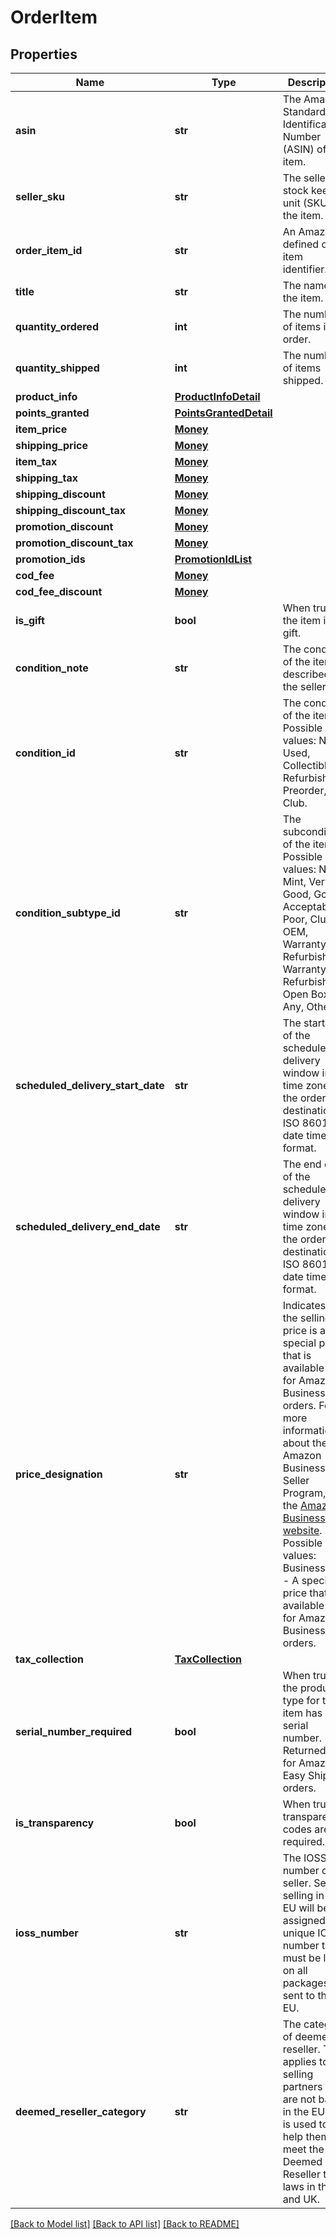 # OrderItem

## Properties
Name | Type | Description | Notes
------------ | ------------- | ------------- | -------------
**asin** | **str** | The Amazon Standard Identification Number (ASIN) of the item. | 
**seller_sku** | **str** | The seller stock keeping unit (SKU) of the item. | [optional] 
**order_item_id** | **str** | An Amazon-defined order item identifier. | 
**title** | **str** | The name of the item. | [optional] 
**quantity_ordered** | **int** | The number of items in the order.  | 
**quantity_shipped** | **int** | The number of items shipped. | [optional] 
**product_info** | [**ProductInfoDetail**](ProductInfoDetail.md) |  | [optional] 
**points_granted** | [**PointsGrantedDetail**](PointsGrantedDetail.md) |  | [optional] 
**item_price** | [**Money**](Money.md) |  | [optional] 
**shipping_price** | [**Money**](Money.md) |  | [optional] 
**item_tax** | [**Money**](Money.md) |  | [optional] 
**shipping_tax** | [**Money**](Money.md) |  | [optional] 
**shipping_discount** | [**Money**](Money.md) |  | [optional] 
**shipping_discount_tax** | [**Money**](Money.md) |  | [optional] 
**promotion_discount** | [**Money**](Money.md) |  | [optional] 
**promotion_discount_tax** | [**Money**](Money.md) |  | [optional] 
**promotion_ids** | [**PromotionIdList**](PromotionIdList.md) |  | [optional] 
**cod_fee** | [**Money**](Money.md) |  | [optional] 
**cod_fee_discount** | [**Money**](Money.md) |  | [optional] 
**is_gift** | **bool** | When true, the item is a gift. | [optional] 
**condition_note** | **str** | The condition of the item as described by the seller. | [optional] 
**condition_id** | **str** | The condition of the item.  Possible values: New, Used, Collectible, Refurbished, Preorder, Club. | [optional] 
**condition_subtype_id** | **str** | The subcondition of the item.  Possible values: New, Mint, Very Good, Good, Acceptable, Poor, Club, OEM, Warranty, Refurbished Warranty, Refurbished, Open Box, Any, Other. | [optional] 
**scheduled_delivery_start_date** | **str** | The start date of the scheduled delivery window in the time zone of the order destination. In ISO 8601 date time format. | [optional] 
**scheduled_delivery_end_date** | **str** | The end date of the scheduled delivery window in the time zone of the order destination. In ISO 8601 date time format. | [optional] 
**price_designation** | **str** | Indicates that the selling price is a special price that is available only for Amazon Business orders. For more information about the Amazon Business Seller Program, see the [Amazon Business website](https://www.amazon.com/b2b/info/amazon-business).   Possible values: BusinessPrice - A special price that is available only for Amazon Business orders. | [optional] 
**tax_collection** | [**TaxCollection**](TaxCollection.md) |  | [optional] 
**serial_number_required** | **bool** | When true, the product type for this item has a serial number.  Returned only for Amazon Easy Ship orders. | [optional] 
**is_transparency** | **bool** | When true, transparency codes are required. | [optional] 
**ioss_number** | **str** | The IOSS number of the seller. Sellers selling in the EU will be assigned a unique IOSS number that must be listed on all packages sent to the EU. | [optional] 
**deemed_reseller_category** | **str** | The category of deemed reseller. This applies to selling partners that are not based in the EU and is used to help them meet the VAT Deemed Reseller tax laws in the EU and UK. | [optional] 

[[Back to Model list]](../README.md#documentation-for-models) [[Back to API list]](../README.md#documentation-for-api-endpoints) [[Back to README]](../README.md)

